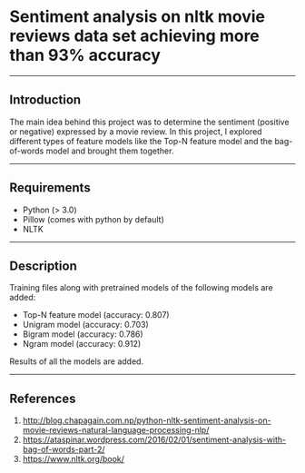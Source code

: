 # Sentiment analysis on nltk movie reviews data set achieving more than 93% accuracy

----
## Introduction
The main idea behind this project was to determine the sentiment (positive or negative) expressed by a movie review. In this project, I explored different types of feature models like the Top-N feature model and the bag-of-words model and brought them together.
 
----
## Requirements
* Python (> 3.0)
* Pillow (comes with python by default)
* NLTK

----
## Description
Training files along with pretrained models of the following models are added:
* Top-N feature model (accuracy: 0.807)
* Unigram model (accuracy: 0.703)
* Bigram model (accuracy: 0.786)
* Ngram model (accuracy: 0.912)

Results of all the models are added.

----
## References
1. http://blog.chapagain.com.np/python-nltk-sentiment-analysis-on-movie-reviews-natural-language-processing-nlp/
2. https://ataspinar.wordpress.com/2016/02/01/sentiment-analysis-with-bag-of-words-part-2/
3. https://www.nltk.org/book/